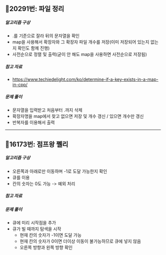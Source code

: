 ## 📝20291번: 파일 정리
##### 알고리즘 구상
- .를 기준으로 잘라 뒤의 문자열을 확인
- map을 사용해서 확장자와 그 확장자 파일 개수를 저장(이미 저장되어 있는지 없는지 확인도 함께 진행)
- 사전순으로 정렬 및 출력(굳이 안 해도 map을 사용하면 사전순으로 저장됨)

##### 참고 자료
- https://www.techiedelight.com/ko/determine-if-a-key-exists-in-a-map-in-cpp/

##### 문제 풀이
- 문자열을 입력받고 처음부터 .까지 삭제
- 확장자명을 map에서 찾고 없으면 저장 및 개수 갱신 / 있으면 개수만 갱신
- 반복자를 이용해서 출력

---

## 📝16173번: 점프왕 쩰리
##### 알고리즘 구상
- 오른쪽과 아래로만 이동하며 -1로 도달 가능한지 확인
- 큐를 이용
- 칸의 숫자는 0도 가능 -> 예외 처리

##### 참고 자료

##### 문제 풀이
- 큐에 미리 시작점을 추가
- 큐가 빌 때까지 탐색을 시작
  + 현재 칸의 숫자가 -1이면 도달 가능
  + 현재 칸의 숫자가 0이면 더이상 이동이 불가능하므로 큐에 넣지 않음
  + 오른쪽 방향과 왼쪽 방향 확인
